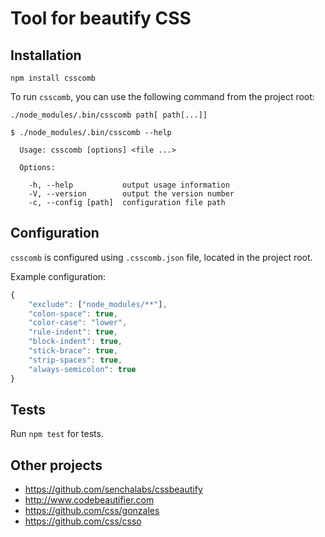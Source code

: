 # Tool for beautify CSS

## Installation

```
npm install csscomb
```

To run `csscomb`, you can use the following command from the project root:

```
./node_modules/.bin/csscomb path[ path[...]]
```

```
$ ./node_modules/.bin/csscomb --help

  Usage: csscomb [options] <file ...>

  Options:

    -h, --help           output usage information
    -V, --version        output the version number
    -c, --config [path]  configuration file path
```

## Configuration

`csscomb` is configured using `.csscomb.json` file, located in the project root.

Example configuration:

```javascript
{
    "exclude": ["node_modules/**"],
    "colon-space": true,
    "color-case": "lower",
    "rule-indent": true,
    "block-indent": true,
    "stick-brace": true,
    "strip-spaces": true,
    "always-semicolon": true
}
```

## Tests

Run `npm test` for tests.

## Other projects
* https://github.com/senchalabs/cssbeautify
* http://www.codebeautifier.com
* https://github.com/css/gonzales
* https://github.com/css/csso
